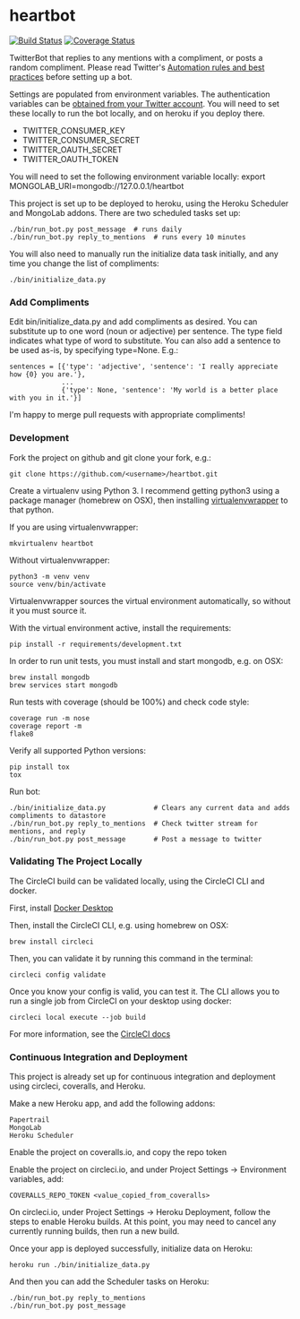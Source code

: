 # heartbot

[![Build Status](https://circleci.com/gh/jessamynsmith/heartbot.svg?style=shield)](https://circleci.com/gh/jessamynsmith/heartbot)
[![Coverage Status](https://coveralls.io/repos/jessamynsmith/heartbot/badge.svg?branch=master)](https://coveralls.io/r/jessamynsmith/heartbot?branch=master)

TwitterBot that replies to any mentions with a compliment, or posts a random compliment.
Please read Twitter's [Automation rules and best practices](https://support.twitter.com/articles/76915-automation-rules-and-best-practices/)
before setting up a bot.

Settings are populated from environment variables. The authentication variables can be
[obtained from your Twitter account](https://dev.twitter.com/oauth/overview/application-owner-access-tokens/).
You will need to set these locally to run the bot locally, and on heroku if you deploy there.
- TWITTER_CONSUMER_KEY
- TWITTER_CONSUMER_SECRET
- TWITTER_OAUTH_SECRET
- TWITTER_OAUTH_TOKEN

You will need to set the following environment variable locally:
export MONGOLAB_URI=mongodb://127.0.0.1/heartbot

This project is set up to be deployed to heroku, using the Heroku Scheduler and MongoLab addons.
There are two scheduled tasks set up:

    ./bin/run_bot.py post_message  # runs daily
    ./bin/run_bot.py reply_to_mentions  # runs every 10 minutes
 
You will also need to manually run the initialize data task initially, and any time you change the
list of compliments:

    ./bin/initialize_data.py 


### Add Compliments

Edit bin/initialize_data.py and add compliments as desired. You can substitute up to one word (noun
or adjective) per sentence. The type field indicates what type of word to substitute. You can also
add a sentence to be used as-is, by specifying type=None. E.g.:
 
    sentences = [{'type': 'adjective', 'sentence': 'I really appreciate how {0} you are.'},
                 ...
                 {'type': None, 'sentence': 'My world is a better place with you in it.'}]

I'm happy to merge pull requests with appropriate compliments!


### Development

Fork the project on github and git clone your fork, e.g.:

    git clone https://github.com/<username>/heartbot.git

Create a virtualenv using Python 3. I recommend getting python3 using a package manager (homebrew on OSX), then installing [virtualenvwrapper](https://virtualenvwrapper.readthedocs.org/en/latest/install.html#basic-installation) to that python. 

If you are using virtualenvwrapper:

    mkvirtualenv heartbot

Without virtualenvwrapper:

    python3 -m venv venv
    source venv/bin/activate

Virtualenvwrapper sources the virtual environment automatically, so without it you must source it.

With the virtual environment active, install the requirements:

    pip install -r requirements/development.txt

In order to run unit tests, you must install and start mongodb, e.g. on OSX:

    brew install mongodb
    brew services start mongodb

Run tests with coverage (should be 100%) and check code style:

    coverage run -m nose
    coverage report -m
    flake8

Verify all supported Python versions:

    pip install tox
    tox

Run bot:

    ./bin/initialize_data.py            # Clears any current data and adds compliments to datastore
    ./bin/run_bot.py reply_to_mentions  # Check twitter stream for mentions, and reply
    ./bin/run_bot.py post_message       # Post a message to twitter    
 

### Validating The Project Locally

The CircleCI build can be validated locally, using the CircleCI CLI and docker. 

First, install [Docker Desktop](https://www.docker.com/products/docker-desktop)

Then, install the CircleCI CLI, e.g. using homebrew on OSX:

    brew install circleci

Then, you can validate it by running this command in the terminal:

    circleci config validate

Once you know your config is valid, you can test it.
The CLI allows you to run a single job from CircleCI on your desktop using docker:

    circleci local execute --job build

For more information, see the [CircleCI docs](https://circleci.com/docs/2.0/local-cli/#validate-a-circleci-config)

    
### Continuous Integration and Deployment

This project is already set up for continuous integration and deployment using circleci, coveralls,
and Heroku.

Make a new Heroku app, and add the following addons:

    Papertrail
    MongoLab
    Heroku Scheduler

Enable the project on coveralls.io, and copy the repo token

Enable the project on circleci.io, and under Project Settings -> Environment variables, add:

    COVERALLS_REPO_TOKEN <value_copied_from_coveralls>
    
On circleci.io, under Project Settings -> Heroku Deployment, follow the steps to enable
Heroku builds. At this point, you may need to cancel any currently running builds, then run
a new build.

Once your app is deployed successfully, initialize data on Heroku:

    heroku run ./bin/initialize_data.py
 
And then you can add the Scheduler tasks on Heroku:

    ./bin/run_bot.py reply_to_mentions
    ./bin/run_bot.py post_message
